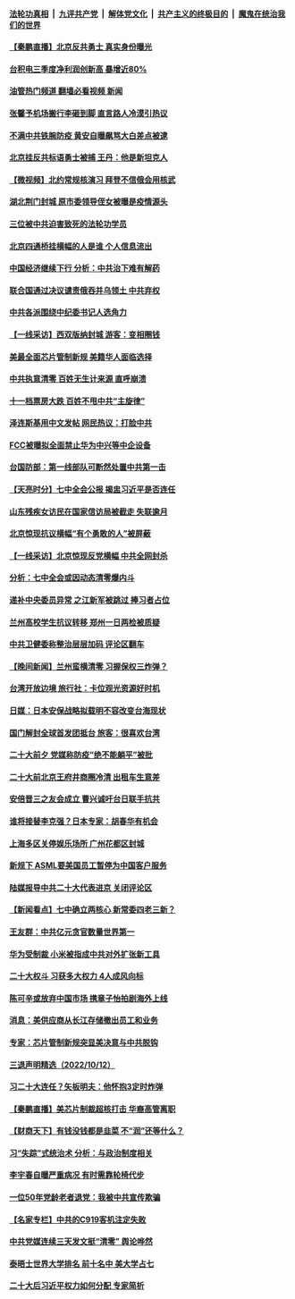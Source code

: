 ####  [法轮功真相](../../../../basic/blob/master/README.md?t=10141001) &nbsp;|&nbsp; [九评共产党](../../../../9ping.md/blob/master/README.md?t=10141001) &nbsp;|&nbsp; [解体党文化](../../../../jtdwh.md/blob/master/README.md?t=10141001)  &nbsp;|&nbsp; [共产主义的终极目的](../../../../gczydzjmd.md/blob/master/README.md?t=10141001) &nbsp;|&nbsp; [魔鬼在统治我们的世界](../../../../mgztzwmdsj.md/blob/master/README.md?t=10141001) 

#### [【秦鹏直播】北京反共勇士 真实身份曝光](../pages/nsc413/n13844713.md?t=10141001) 

#### [台积电三季度净利润创新高 暴增近80%](../pages/nsc413/n13844867.md?t=10141001) 

#### [油管热门频道 翻墙必看视频 新闻](http://209.250.226.216:81/youtube.html?10141001)

#### [张馨予机场搬行李砸到脚 直言路人冷漠引热议](../pages/nsc413/n13844821.md?t=10141001) 

#### [不满中共铁腕防疫 黄安自曝飙骂大白差点被逮](../pages/nsc413/n13844860.md?t=10141001) 

#### [北京挂反共标语勇士被捕 王丹：他是新坦克人](../pages/nsc413/n13844777.md?t=10141001) 

#### [【微视频】北约常规核演习 拜登不信俄会用核武](../pages/nsc413/n13844097.md?t=10141001) 

#### [湖北荆门封城 原市委领导侄女被曝是疫情源头](../pages/nsc413/n13844818.md?t=10141001) 

#### [三位被中共迫害致死的法轮功学员](../pages/nsc413/n13843974.md?t=10141001) 

#### [北京四通桥挂横幅的人是谁 个人信息流出](../pages/nsc413/n13844816.md?t=10141001) 

#### [中国经济继续下行 分析：中共治下难有解药](../pages/nsc413/n13844331.md?t=10141001) 

#### [联合国通过决议谴责俄吞并乌领土 中共弃权](../pages/nsc413/n13844742.md?t=10141001) 

#### [中共各派围绕中纪委书记人选角力](../pages/nsc413/n13844330.md?t=10141001) 

#### [【一线采访】西双版纳封城 游客：变相圈钱](../pages/nsc413/n13844525.md?t=10141001) 

#### [美最全面芯片管制新规 美籍华人面临选择](../pages/nsc413/n13844763.md?t=10141001) 

#### [中共执意清零 百姓无生计来源 直呼崩溃](../pages/nsc413/n13844738.md?t=10141001) 

#### [十一档票房大跌 百姓不甩中共“主旋律”](../pages/nsc413/n13844332.md?t=10141001) 

#### [泽连斯基用中文发帖 网民热议：打脸中共](../pages/nsc413/n13844723.md?t=10141001) 

#### [FCC被曝拟全面禁止华为中兴等中企设备](../pages/nsc413/n13844686.md?t=10141001) 

#### [台国防部：第一线部队可断然处置中共第一击](../pages/nsc413/n13844637.md?t=10141001) 

#### [【天亮时分】七中全会公报 揭盅习近平是否连任](../pages/nsc413/n13844697.md?t=10141001) 

#### [山东残疾女访民在国家信访局被截走 失联逾月](../pages/nsc413/n13844642.md?t=10141001) 

#### [北京惊现抗议横幅“有个勇敢的人”被屏蔽](../pages/nsc413/n13844650.md?t=10141001) 

#### [【一线采访】北京惊现反党横幅 中共全网封杀](../pages/nsc413/n13844506.md?t=10141001) 

#### [分析：七中全会或因动态清零爆内斗](../pages/nsc413/n13844398.md?t=10141001) 

#### [递补中央委员异常 之江新军被跳过 捧习者占位](../pages/nsc413/n13844507.md?t=10141001) 

#### [兰州高校学生抗议转移 郑州一日两检被质疑](../pages/nsc413/n13844287.md?t=10141001) 


#### [中共卫健委称整治层层加码 评论区翻车](../pages/nsc413/n13844481.md?t=10141001) 


#### [【晚间新闻】兰州蛮横清零 习握保权三炸弹？](../pages/nsc413/n13844470.md?t=10141001) 


#### [台湾开放边境 旅行社：卡位观光资源好时机](../pages/nsc413/n13844392.md?t=10141001) 

#### [日媒：日本安保战略拟载明不容改变台海现状](../pages/nsc413/n13844366.md?t=10141001) 

#### [国门解封全球首发团抵台 旅客：很喜欢台湾](../pages/nsc413/n13844338.md?t=10141001) 

#### [二十大前夕 党媒称防疫“绝不能躺平”被批](../pages/nsc413/n13843331.md?t=10141001) 

#### [二十大前北京王府井商圈冷清 出租车生意差](../pages/nsc413/n13844308.md?t=10141001) 

#### [安倍晋三之友会成立 曹兴诚吁台日联手抗共](../pages/nsc413/n13844164.md?t=10141001) 

#### [谁将接替李克强？日本专家：胡春华有机会](../pages/nsc413/n13844060.md?t=10141001) 

#### [上海多区关停娱乐场所 广州花都区封城](../pages/nsc413/n13844165.md?t=10141001) 

#### [新规下 ASML要美国员工暂停为中国客户服务](../pages/nsc413/n13844245.md?t=10141001) 

#### [陆媒报导中共二十大代表进京  关闭评论区](../pages/nsc413/n13844272.md?t=10141001) 


#### [【新闻看点】七中确立两核心 新常委四老三新？](../pages/nsc413/n13844084.md?t=10141001) 

#### [王友群：中共亿元贪官数量世界第一](../pages/nsc413/n13844182.md?t=10141001) 

#### [华为受制裁 小米被指成中共对外扩张新工具](../pages/nsc413/n13844067.md?t=10141001) 

#### [二十大权斗 习获多大权力 4人成风向标](../pages/nsc413/n13844080.md?t=10141001) 

#### [陈可辛或放弃中国市场 携章子怡拍剧海外上线](../pages/nsc413/n13844102.md?t=10141001) 

#### [消息：美供应商从长江存储撤出员工和业务](../pages/nsc413/n13844051.md?t=10141001) 

#### [专家：芯片管制新规突显美决意与中共脱钩](../pages/nsc413/n13844063.md?t=10141001) 

#### [三退声明精选（2022/10/12）](../pages/nsc413/n13844113.md?t=10141001) 

#### [习二十大连任？矢板明夫：他怀抱3定时炸弹](../pages/nsc413/n13843975.md?t=10141001) 

#### [【秦鹏直播】美芯片制裁超核打击 华裔高管离职](../pages/nsc413/n13843939.md?t=10141001) 

#### [【财商天下】有钱没钱都是韭菜 不“润”还等什么？](../pages/nsc413/n13844028.md?t=10141001) 

#### [习“失踪”式统治术 分析：与政治制度相关](../pages/nsc413/n13843806.md?t=10141001) 

#### [李宇春自曝严重病况 有时需靠轮椅代步](../pages/nsc413/n13844046.md?t=10141001) 

#### [一位50年党龄老者退党：我被中共宣传欺骗](../pages/nsc413/n13843262.md?t=10141001) 

#### [【名家专栏】中共的C919客机注定失败](../pages/nsc413/n13843883.md?t=10141001) 

#### [中共党媒连续三天发文挺“清零” 舆论哗然](../pages/nsc413/n13843972.md?t=10141001) 

#### [泰晤士世界大学排名 前十名中 美大学占七](../pages/nsc413/n13843980.md?t=10141001) 

#### [二十大后习近平权力如何分配 专家简析](../pages/nsc413/n13843991.md?t=10141001) 

<img src='http://gfw-breaker.win/goodnews/indexes/nsc413.md' width='0px' height='0px'/>
